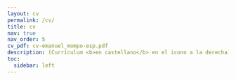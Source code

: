 ```yaml
---
layout: cv
permalink: /cv/
title: cv
nav: true
nav_order: 5
cv_pdf: cv-emanuel_mompo-esp.pdf
description: (Currículum <b>en castellano</b> en el icono a la derecha)
toc:
  sidebar: left
---
```

